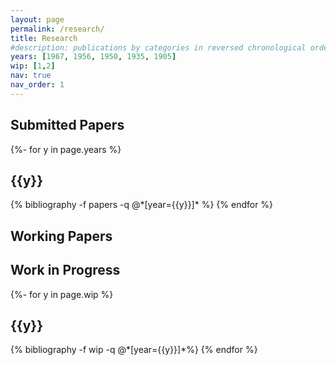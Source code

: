 ```yaml
---
layout: page
permalink: /research/
title: Research
#description: publications by categories in reversed chronological order. generated by jekyll-scholar.
years: [1967, 1956, 1950, 1935, 1905]
wip: [1,2]
nav: true
nav_order: 1
---
```


## Submitted Papers

<!-- _pages/publications.md -->
<div class="publications">

{%- for y in page.years %}
  <h2 class="year">{{y}}</h2>
  {% bibliography -f papers -q @*[year={{y}}]* %}
{% endfor %}

</div>

## Working Papers

## Work in Progress

<!-- _pages/publications.md -->
<div class="publications">

{%- for y in page.wip %}
  <h2 class="year">{{y}}</h2>
  {% bibliography -f wip  -q @*[year={{y}}]*%}
{% endfor %}

</div>
